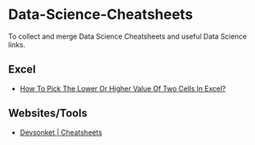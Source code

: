 # Data-Science-Cheatsheets
To collect and merge Data Science Cheatsheets and useful Data Science links.

## Excel
* [How To Pick The Lower Or Higher Value Of Two Cells In Excel?](https://www.extendoffice.com/documents/excel/5920-excel-formula-whichever-is-lower-higher.html)

## Websites/Tools
* [Devsonket | Cheatsheets](https://devsonket.com/)
